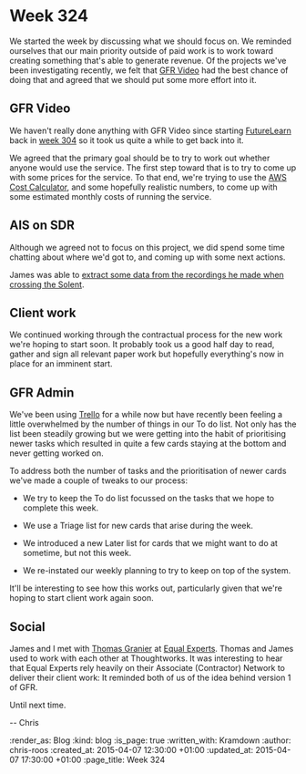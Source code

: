 Week 324
========

We started the week by discussing what we should focus on. We reminded ourselves that our main priority outside of paid work is to work toward creating something that's able to generate revenue. Of the projects we've been investigating recently, we felt that [GFR Video][] had the best chance of doing that and agreed that we should put some more effort into it.

## GFR Video

We haven't really done anything with GFR Video since starting [FutureLearn][] back in [week 304][] so it took us quite a while to get back into it.

We agreed that the primary goal should be to try to work out whether anyone would use the service. The first step toward that is to try to come up with some prices for the service. To that end, we're trying to use the [AWS Cost Calculator][], and some hopefully realistic numbers, to come up with some estimated monthly costs of running the service.

## AIS on SDR

Although we agreed not to focus on this project, we did spend some time chatting about where we'd got to, and coming up with some next actions.

James was able to [extract some data from the recordings he made when crossing the Solent][extracing-solent-ais-data].

## Client work

We continued working through the contractual process for the new work we're hoping to start soon. It probably took us a good half day to read, gather and sign all relevant paper work but hopefully everything's now in place for an imminent start.

## GFR Admin

We've been using [Trello][] for a while now but have recently been feeling a little overwhelmed by the number of things in our To do list. Not only has the list been steadily growing but we were getting into the habit of prioritising newer tasks which resulted in quite a few cards staying at the bottom and never getting worked on.

To address both the number of tasks and the prioritisation of newer cards we've made a couple of tweaks to our process:

* We try to keep the To do list focussed on the tasks that we hope to complete this week.

* We use a Triage list for new cards that arise during the week.

* We introduced a new Later list for cards that we might want to do at sometime, but not this week.

* We re-instated our weekly planning to try to keep on top of the system.

It'll be interesting to see how this works out, particularly given that we're hoping to start client work again soon.

## Social

James and I met with [Thomas Granier][] at [Equal Experts][]. Thomas and James used to work with each other at Thoughtworks. It was interesting to hear that Equal Experts rely heavily on their Associate (Contractor) Network to deliver their client work: It reminded both of us of the idea behind version 1 of GFR.

Until next time.

-- Chris

[AWS Cost Calculator]: http://calculator.s3.amazonaws.com/index.html
[extracing-solent-ais-data]: https://github.com/freerange/ais-on-sdr/wiki/Capturing-raw-AIS-data-using-rtl_fm-and-decoding-using-aisdecoder
[Equal Experts]: http://www.equalexperts.com/
[FutureLearn]: https://www.futurelearn.com/
[GFR Video]: https://video.gofreerange.com/about
[Thomas Granier]: https://uk.linkedin.com/in/thomasgranier
[Trello]: https://trello.com/
[week 304]: /week-304

:render_as: Blog
:kind: blog
:is_page: true
:written_with: Kramdown
:author: chris-roos
:created_at: 2015-04-07 12:30:00 +01:00
:updated_at: 2015-04-07 17:30:00 +01:00
:page_title: Week 324
